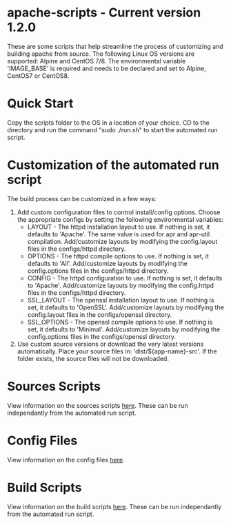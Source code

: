 # apache-scripts - Current version 1.2.0
These are some scripts that help streamline the process of customizing and building apache from source. The following Linux OS versions are supported: Alpine and CentOS 7/8. The environmental variable 'IMAGE_BASE' is required and needs to be declared and set to Alpine, CentOS7 or CentOS8.

# Quick Start
Copy the scripts folder to the OS in a location of your choice. CD to the directory and run the command "sudo ./run.sh" to start the automated run script. 

# Customization of the automated run script
The build process can be customized in a few ways:<br/>
<ol>
    <li>
        Add custom configuration files to control install/config options. Choose the appropriate configs by setting the following environmental variables:
        <ul>
            <li>
                LAYOUT - The httpd installation layout to use. If nothing is set, it defaults to 'Apache'. The same value is used for apr and apr-util compilation. Add/customize layouts by modifying the config.layout files in the configs/httpd directory.
            </li>
            <li>
                OPTIONS - The httpd compile options to use. If nothing is set, it defaults to 'All'. Add/customize layouts by modifying the config.options files in the configs/httpd directory.
            </li>
            <li>
                CONFIG - The httpd configuration to use. If nothing is set, it defaults to 'Apache'. Add/customize layouts by modifying the config.httpd files in the configs/httpd directory.
            </li>
            <li>
                SSL_LAYOUT - The openssl installation layout to use. If nothing is set, it defaults to 'OpenSSL'. Add/customize layouts by modifying the config.layout files in the configs/openssl directory.
            </li>
            <li>
                SSL_OPTIONS - The openssl compile options to use. If nothing is set, it defaults to 'Minimal'. Add/customize layouts by modifying the config.options files in the configs/openssl directory.
            </li>
        </ul>
    </li>
    <li>
        Use custom source versions or download the very latest versions automatically. Place your source files in: 'dist/${app-name}-src'. If the folder exists, the source files will not be downloaded.
    </li>
</ol>

# Sources Scripts
View information on the sources scripts [here](docs/SOURCES.md). These can be run independantly from the automated run script.

# Config Files
View information on the config files [here](docs/CONFIGS.md).

# Build Scripts
View information on the build scripts [here](docs/BUILD.md). These can be run independantly from the automated run script.